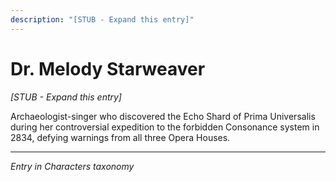 ```yaml
---
description: "[STUB - Expand this entry]"
---
```


# Dr. Melody Starweaver

*[STUB - Expand this entry]*

Archaeologist-singer who discovered the Echo Shard of Prima Universalis during her controversial expedition to the forbidden Consonance system in 2834, defying warnings from all three Opera Houses.

---
*Entry in Characters taxonomy*

